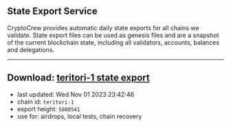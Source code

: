 ## State Export Service
CryptoCrew provides automatic daily state exports for all chains we validate. State export files can be used as genesis files and are a snapshot of the current blockchain state, including all validators, accounts, balances and delegations.

---
**Download: [teritori-1 state export](https://dl.ccvalidators.com/SERVICE/teritori/teritori-1_export_5880541.json)**
---

- last updated: Wed Nov 01 2023 23:42:46
- chain id: `teritori-1`
- export height: `5880541`
- use for: airdrops, local tests, chain recovery
